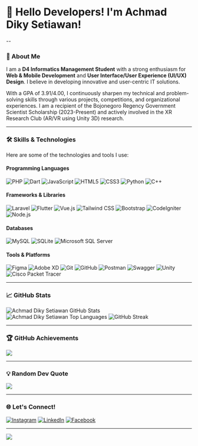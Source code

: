 # 👋 Hello Developers! I'm Achmad Diky Setiawan!

--

### 🚀 About Me
I am a **D4 Informatics Management Student** with a strong enthusiasm for **Web & Mobile Development** and **User Interface/User Experience (UI/UX) Design**. I believe in developing innovative and user-centric IT solutions.

With a GPA of 3.91/4.00, I continuously sharpen my technical and problem-solving skills through various projects, competitions, and organizational experiences. I am a recipient of the Bojonegoro Regency Government Scientist Scholarship (2023-Present) and actively involved in the XR Research Club (AR/VR using Unity 3D) research.

---

### 🛠️ Skills & Technologies
Here are some of the technologies and tools I use:

#### Programming Languages
![PHP](https://img.shields.io/badge/PHP-%23777BB4.svg?style=for-the-badge&logo=php&logoColor=white)
![Dart](https://img.shields.io/badge/Dart-%230175C2.svg?style=for-the-badge&logo=dart&logoColor=white)
![JavaScript](https://img.shields.io/badge/JavaScript-%23323330.svg?style=for-the-badge&logo=javascript&logoColor=%23F7DF1E)
![HTML5](https://img.shields.io/badge/HTML5-%23E34F26.svg?style=for-the-badge&logo=html5&logoColor=white)
![CSS3](https://img.shields.io/badge/CSS3-%231572B6.svg?style=for-the-badge&logo=css3&logoColor=white)
![Python](https://img.shields.io/badge/Python-3670A0?style=for-the-badge&logo=python&logoColor=ffdd54)
![C++](https://img.shields.io/badge/C%2B%2B-00599C?style=for-the-badge&logo=c%2B%2B&logoColor=white)

#### Frameworks & Libraries
![Laravel](https://img.shields.io/badge/Laravel-%23FF2D20.svg?style=for-the-badge&logo=laravel&logoColor=white)
![Flutter](https://img.shields.io/badge/Flutter-%2302569B.svg?style=for-the-badge&logo=Flutter&logoColor=white)
![Vue.js](https://img.shields.io/badge/Vue.js-%234FC08D.svg?style=for-the-badge&logo=vue.js&logoColor=white)
![Tailwind CSS](https://img.shields.io/badge/Tailwind_CSS-%2338B2AC.svg?style=for-the-badge&logo=tailwind-css&logoColor=white)
![Bootstrap](https://img.shields.io/badge/Bootstrap-%238511FA.svg?style=for-the-badge&logo=bootstrap&logoColor=white)
![CodeIgniter](https://img.shields.io/badge/CodeIgniter-%23EF4223.svg?style=for-the-badge&logo=codeIgniter&logoColor=white)
![Node.js](https://img.shields.io/badge/Node.js-%23339933.svg?style=for-the-badge&logo=node.js&logoColor=white)

#### Databases
![MySQL](https://img.shields.io/badge/MySQL-4479A1.svg?style=for-the-badge&logo=mysql&logoColor=white)
![SQLite](https://img.shields.io/badge/SQLite-%2307405e.svg?style=for-the-badge&logo=sqlite&logoColor=white)
![Microsoft SQL Server](https://img.shields.io/badge/Microsoft%20SQL%20Server-CC2927?style=for-the-badge&logo=microsoft%20sql%20server&logoColor=white)

#### Tools & Platforms
![Figma](https://img.shields.io/badge/Figma-%23F24E1E.svg?style=for-the-badge&logo=figma&logoColor=white)
![Adobe XD](https://img.shields.io/badge/Adobe%20XD-%23FF61F6.svg?style=for-the-badge&logo=adobe-xd&logoColor=white)
![Git](https://img.shields.io/badge/Git-%23F05032.svg?style=for-the-badge&logo=git&logoColor=white)
![GitHub](https://img.shields.io/badge/GitHub-%23181717.svg?style=for-the-badge&logo=github&logoColor=white)
![Postman](https://img.shields.io/badge/Postman-FF6C37?style=for-the-badge&logo=postman&logoColor=white)
![Swagger](https://img.shields.io/badge/Swagger-%2385EA2D.svg?style=for-the-badge&logo=swagger&logoColor=white)
![Unity](https://img.shields.io/badge/Unity-%2320232A.svg?style=for-the-badge&logo=unity&logoColor=white)
![Cisco Packet Tracer](https://img.shields.io/badge/Cisco_Packet_Tracer-019398?style=for-the-badge&logo=cisco&logoColor=white)

---

### 📈 GitHub Stats
![Achmad Diky Setiawan GitHub Stats](https://github-readme-stats.vercel.app/api?username=dikysetiawan21&theme=dark&hide_border=false&include_all_commits=true&count_private=true&show_icons=true&title_color=007BFF&icon_color=007BFF&text_color=FFFFFF&bg_color=1F2228)
![Achmad Diky Setiawan Top Languages](https://github-readme-stats.vercel.app/api/top-langs/?username=dikysetiawan21&layout=compact&theme=dark&hide_border=false&langs_count=8&title_color=007BFF&icon_color=007BFF&text_color=FFFFFF&bg_color=1F2228)
![GitHub Streak](https://streak-stats.demolab.com/?user=dikysetiawan21&theme=dark&hide_border=false&background=1F2228&stroke=007BFF&ring=007BFF)

---

### 🏆 GitHub Achievements
![](https://github-profile-trophy.vercel.app/?username=dikysetiawan21&theme=radical&no-frame=false&no-bg=false&margin-w=4&margin-h=4)

---

### 💡 Random Dev Quote
![](https://quotes-github-readme.vercel.app/api?type=horizontal&theme=radical)

---

### 🌐 Let's Connect!
[![Instagram](https://img.shields.io/badge/Instagram-%23E4405F.svg?logo=Instagram&logoColor=white)](https://instagram.com/dkystwnn._)
[![LinkedIn](https://img.shields.io/badge/LinkedIn-%230077B5.svg?logo=linkedin&logoColor=white)](https://www.linkedin.com/in/achmaddikysetiawan)
[![Facebook](https://img.shields.io/badge/Facebook-%231877F2.svg?logo=facebook&logoColor=white)](https://www.facebook.com/achmaddikysetiawan/)

---

[![](https://visitcount.itsvg.in/api?id=dikysetiawan21&icon=0&color=0)](https://visitcount.itsvg.in)
